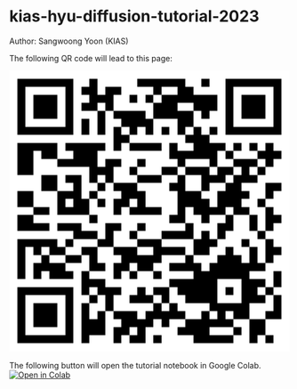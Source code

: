 # kias-hyu-diffusion-tutorial-2023

Author: Sangwoong Yoon (KIAS)

The following QR code will lead to this page:

![](tutorial-qr.png)

The following button will open the tutorial notebook in Google Colab.
[![Open in Colab](https://colab.research.google.com/assets/colab-badge.svg)](https://colab.research.google.com/github/swyoon/kias-hyu-diffusion-tutorial-2023/blob/main/diffusion_model_hands_on.ipynb)